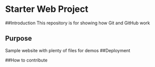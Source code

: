 # Starter Web Project

##Introduction
This repository is for showing how Git and GitHub work

## Purpose

Sample website with plenty of files for demos
##Deployment

##How to contribute